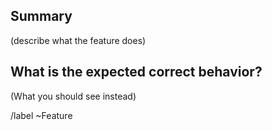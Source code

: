 ## Summary

(describe what the feature does)

## What is the expected correct behavior?

(What you should see instead)
 
/label ~Feature
